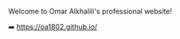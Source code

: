 Welcome to Omar Alkhalili's professional website!

➡️ <a href="https://oa1802.github.io/" target="_blank">https://oa1802.github.io/</a>
